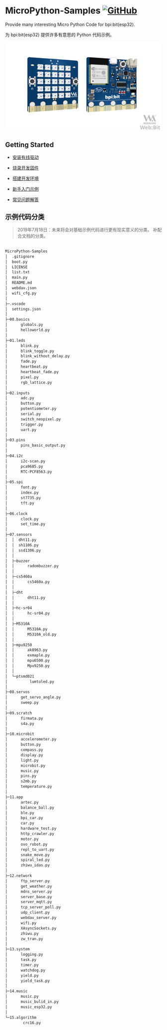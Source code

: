 # MicroPython-Samples [![GitHub](https://img.shields.io/github/license/mashape/apistatus.svg?style=for-the-badge)](./LICENSE)

Provide many interesting Micro Python Code for bpi:bit(esp32).

为 bpi:bit(esp32) 提供许多有意思的 Python 代码示例。

![](readme/bpibit.png)

## Getting Started

- [安装有线驱动](https://bpi-steam-docs.readthedocs.io/zh_CN/latest/bpi-steam/driver.html)

- [烧录开发固件](https://doc.bpi-steam.com/zh_CN/latest/micropython/tutorials/flash_mpy.html)

- [搭建开发环境](readme/build.md)
  
- [新手入门示例](readme/example.md)

- [常见问题解答](readme/FAQ.md)

## 示例代码分类

> 2019年7月18日：未来将会对基础示例代码进行更有现实意义的分类。
> 补配合文档的分类。

```txt

MicroPython-Samples
│  .gitignore
│  boot.py
│  LICENSE
│  list.txt
│  main.py
│  README.md
│  webdav.json
│  wifi_cfg.py
│  
├─.vscode
│  settings.json
│
├─00.basics
│      globals.py
│      helloworld.py
│
├─01.leds
│      blink.py
│      blink_toggle.py
│      blink_without_delay.py
│      fade.py
│      heartbeat.py
│      heartbeat_fade.py
│      pixel.py
│      rgb_lattice.py
│
├─02.inputs
│      adc.py
│      button.py
│      potentiometer.py
│      serial.py
│      switch_neopixel.py
│      trigger.py
│      uart.py
│
├─03.pins
│      pins_basic_output.py
│
├─04.i2c
│      i2c-scan.py
│      pca9685.py
│      RTC-PCF8563.py
│
├─05.spi
│      font.py
│      index.py
│      st7735.py
│      tft.py
│
├─06.clock
│      clock.py
│      set_time.py
│
├─07.sensors
│  │  dht11.py
│  │  sh1106.py
│  │  ssd1306.py
│  │  
│  ├─buzzer
│  │      radombuzzer.py
│  │
│  ├─cs5460a
│  │      cs5460a.py
│  │
│  ├─dht
│  │      dht11.py
│  │
│  ├─hc-sr04
│  │      hc-sr04.py
│  │
│  ├─M5310A
│  │      M5310A.py
│  │      M5310A_old.py
│  │
│  ├─mpu9250
│  │      ak8963.py
│  │      exmaple.py
│  │      mpu6500.py
│  │      Mpu9250.py
│  │
│  └─ptsmd021
│          lumtoled.py
│
├─08.servos
│      get_servo_angle.py
│      sweep.py
│
├─09.scratch
│      firmata.py
│      s4a.py
│
├─10.microbit
│      accelerometer.py
│      button.py
│      compass.py
│      display.py
│      light.py
│      microbit.py
│      music.py
│      pins.py
│      s2mb.py
│      temperature.py
│
├─11.app
│      artec.py
│      balance_ball.py
│      ble.py
│      bpi_car.py
│      car.py
│      hardware_test.py
│      http_crawler.py
│      motor.py
│      ovo_robot.py
│      repl_to_uart.py
│      snake_move.py
│      spiral_led.py
│      zhiwu_idas.py
│
├─12.network
│      ftp_server.py
│      get_weather.py
│      mdns_server.py
│      server_base.py
│      server_mqtt.py
│      tcp_server_poll.py
│      udp_client.py
│      webdav_server.py
│      wifi.py
│      XAsyncSockets.py
│      zhiwu.py
│      zw_tran.py
│
├─13.system
│      logging.py
│      task.py
│      timer.py
│      watchdog.py
│      yield.py
│      yield_task.py
│
├─14.music
│      music.py
│      music_bulid_in.py
│      music_esp32.py
│
└─15.algorithm
        crc16.py

```
